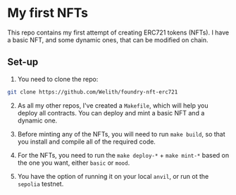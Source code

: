 # My first NFTs

This repo contains my first attempt of creating ERC721 tokens (NFTs). I have a basic NFT, and some dynamic ones, that can be modified on chain.

## Set-up

1. You need to clone the repo:

```bash
git clone https://github.com/Welith/foundry-nft-erc721
```

2. As all my other repos, I've created a `Makefile`, which will help you deploy all contracts. You can deploy and mint a basic NFT and a dynamic one.

3. Before minting any of the NFTs, you will need to run `make build`, so that you install and compile all of the required code.

4. For the NFTs, you need to run the `make deploy-*` + `make mint-*` based on the one you want, either `basic` or `mood`.

5. You have the option of running it on your local `anvil`, or run ot the `sepolia` testnet.